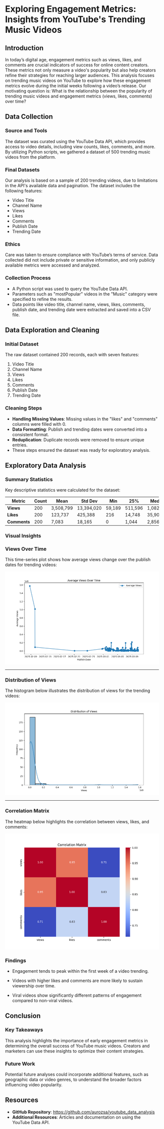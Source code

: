 # Exploring Engagement Metrics: Insights from YouTube's Trending Music Videos

## Introduction
In today’s digital age, engagement metrics such as views, likes, and comments are crucial indicators of success for online content creators. These metrics not only measure a video's popularity but also help creators refine their strategies for reaching larger audiences. This analysis focuses on trending music videos on YouTube to explore how these engagement metrics evolve during the initial weeks following a video’s release. Our motivating question is: What is the relationship between the popularity of trending music videos and engagement metrics (views, likes, comments) over time?

## Data Collection
### Source and Tools
The dataset was curated using the YouTube Data API, which provides access to video details, including view counts, likes, comments, and more. By utilizing Python scripts, we gathered a dataset of 500 trending music videos from the platform.
### Final Datasets
Our analysis is based on a sample of 200 trending videos, due to limitations in the API's available data and pagination. The dataset includes the following features:
- Video Title
- Channel Name
- Views
- Likes
- Comments
- Publish Date
- Trending Date
### Ethics
Care was taken to ensure compliance with YouTube’s terms of service. Data collected did not include private or sensitive information, and only publicly available metrics were accessed and analyzed.
### Collection Process
- A Python script was used to query the YouTube Data API.
- Parameters such as "mostPopular" videos in the "Music" category were specified to refine the results.
- Data points like video title, channel name, views, likes, comments, publish date, and trending date were extracted and saved into a CSV file.

## Data Exploration and Cleaning
### Initial Dataset
The raw dataset contained 200 records, each with seven features:
1. Video Title
2. Channel Name
3. Views
4. Likes
5. Comments
6. Publish Date
7. Trending Date

### Cleaning Steps
- **Handling Missing Values**: Missing values in the "likes" and "comments" columns were filled with 0.
- **Data Formatting**: Publish and trending dates were converted into a consistent format.
- **Reduplication**: Duplicate records were removed to ensure unique entries.
- These steps ensured the dataset was ready for exploratory analysis.

## Exploratory Data Analysis
### Summary Statistics
Key descriptive statistics were calculated for the dataset:

| Metric       | Count     | Mean       | Std Dev      | Min     | 25%      | Median   | 75%      | Max        |
|--------------|-----------|------------|--------------|---------|----------|----------|----------|------------|
| **Views**    | 200       | 3,508,799  | 13,394,020   | 59,189  | 511,596  | 1,082,914| 2,370,469| 157,510,500|
| **Likes**    | 200       | 123,737    | 425,388      | 216     | 14,748   | 35,904   | 98,723   | 4,695,439  |
| **Comments** | 200       | 7,083      | 18,165       | 0       | 1,044    | 2,856    | 6,141    | 180,905    |


### Visual Insights
### **Views Over Time**

This time-series plot shows how average views change over the publish dates for trending videos:

![Time-Series Plot](time_series_plot.png)

---

### **Distribution of Views**

The histogram below illustrates the distribution of views for the trending videos:

![Distribution Plot](distribution_plot.png)

---

### **Correlation Matrix**

The heatmap below highlights the correlation between views, likes, and comments:

![Correlation Matrix](correlation_matrix.png)

### Findings
- Engagement tends to peak within the first week of a video trending.

- Videos with higher likes and comments are more likely to sustain viewership over time.

- Viral videos show significantly different patterns of engagement compared to non-viral videos.

## Conclusion
### Key Takeaways
This analysis highlights the importance of early engagement metrics in determining the overall success of YouTube music videos. Creators and marketers can use these insights to optimize their content strategies.

### Future Work
Potential future analyses could incorporate additional features, such as geographic data or video genres, to understand the broader factors influencing video popularity.

## Resources
- **GitHub Repository**: https://github.com/aurozsa/youtube_data_analysis
- **Additional Resources**: Articles and documentation on using the YouTube Data API.
